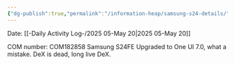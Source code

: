 ```yaml
---
{"dg-publish":true,"permalink":"/information-heap/samsung-s24-details/","noteIcon":"","created":"2025-05-23T14:53:49.818-05:00"}
---
```


Date: [[-Daily Activity Log-/2025 05-May 20\|2025 05-May 20]]

COM number: COM182858
Samsung S24FE
Upgraded to One UI 7.0, what a mistake. DeX is dead, long live DeX.
